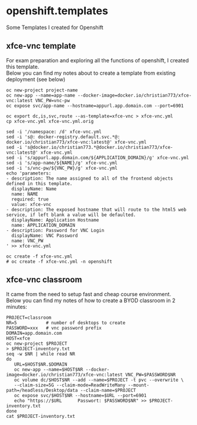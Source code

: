# openshift.templates
Some Templates I created for Openshift
## xfce-vnc template
For exam preparation and exploring all the functions of openshift, I created this template.   
Below you can find my notes about to create a template from existing deployment (see below)   
```
oc new-project project-name
oc new-app --name=app-name --docker-image=docker.io/christian773/xfce-vnc:latest VNC_PW=vnc-pw
oc expose svc/app-name --hostname=appurl.app.domain.com --port=6901

oc export dc,is,svc,route --as-template=xfce-vnc > xfce-vnc.yml
cp xfce-vnc.yml xfce-vnc.yml.orig

sed -i '/namespace: /d' xfce-vnc.yml
sed -i 's@: docker-registry.default.svc.*@: docker.io/christian773/xfce-vnc:latest@' xfce-vnc.yml
sed -i 's@docker.io/christian773.*@docker.io/christian773/xfce-vnc:latest@' xfce-vnc.yml
sed -i 's/appurl.app.domain.com/${APPLICATION_DOMAIN}/g' xfce-vnc.yml
sed -i 's/app-name/${NAME}/g' xfce-vnc.yml
sed -i 's/vnc-pw/${VNC_PW}/g' xfce-vnc.yml
echo 'parameters:
- description: The name assigned to all of the frontend objects defined in this template.
  displayName: Name
  name: NAME
  required: true
  value: xfce-vnc
- description: The exposed hostname that will route to the html5 web service, if left blank a value will be defaulted.
  displayName: Application Hostname
  name: APPLICATION_DOMAIN
- description: Password for VNC Login
  displayName: VNC Password
  name: VNC_PW
' >> xfce-vnc.yml

oc create -f xfce-vnc.yml
# oc create -f xfce-vnc.yml -n openshift
```

## xfce-vnc classroom
It came from the need to setup fast and cheap course environment.   
Below you can find my notes of how to create a BYOD classroom in 2 minutes:   
```
PROJECT=classroom
NR=5           # number of desktops to create
PASSWORD=xxx   # vnc password prefix
DOMAIN=app.domain.com
HOST=xfce
oc new-project $PROJECT
> $PROJECT-inventory.txt
seq -w $NR | while read NR
do
   URL=$HOST$NR.$DOMAIN
   oc new-app --name=$HOST$NR --docker-image=docker.io/christian773/xfce-vnc:latest VNC_PW=$PASSWORD$NR
   oc volume dc/$HOST$NR --add --name=$PROJECT -t pvc --overwrite \
   --claim-size=5G --claim-mode=ReadWriteMany --mount-path=/headless/Desktop/data --claim-name=$PROJECT
   oc expose svc/$HOST$NR --hostname=$URL --port=6901
   echo "https://$URL      Passwort: $PASSWORD$NR" >> $PROJECT-inventory.txt
done
cat $PROJECT-inventory.txt
```
